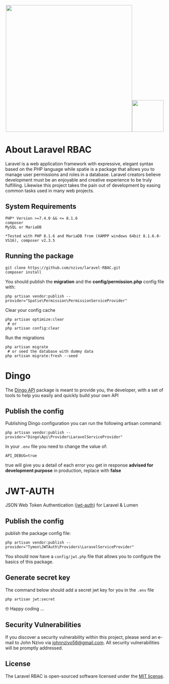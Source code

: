 <p align="center"><a href="https://laravel.com" target="_blank"><img src="https://raw.githubusercontent.com/laravel/art/master/logo-lockup/5%20SVG/2%20CMYK/1%20Full%20Color/laravel-logolockup-cmyk-red.svg" width="400"></a><a href="https://spatie.be/"><img src="https://avatars.githubusercontent.com/u/7535935?s=192" height="100"/></a></p>

# About Laravel RBAC

Laravel is a web application framework with expressive, elegant syntax based on the PHP language while spatie is a package that allows you to manage user permissions and roles in a database. Laravel creators believe development must be an enjoyable and creative experience to be truly fulfilling. Likewise this project takes the pain out of development by easing common tasks used in many web projects.

## System Requirements

```
PHP* Version >=7.4.0 && <= 8.1.6
composer
MySQL or MariaDB

*Tested with PHP 8.1.6 and MariaDB from (XAMPP windows 64bit 8.1.6.0-VS16), composer v2.3.5
```

## Running the package

```
git clone https://github.com/nzivo/laravel-RBAC.git
composer install
```

You should publish the **migration** and the **config/permission.php** config file with:

```
php artisan vendor:publish --provider="Spatie\Permission\PermissionServiceProvider"
```

Clear your config cache

```
php artisan optimize:clear
 # or
php artisan config:clear
```

Run the migrations

```
php artisan migrate
 # or seed the database with dummy data
php artisan migrate:fresh --seed
```

# Dingo

The [Dingo API](https://github.com/dingo/api/wiki/Configuration) package is meant to provide you, the developer, with a set of tools to help you easily and quickly build your own API

## Publish the config

Publishing Dingo configuration you can run the following artisan command:

```
php artisan vendor:publish --provider="Dingo\Api\Provider\LaravelServiceProvider"
```

In your `.env` file you need to change the value of:

```
API_DEBUG=true
```

true will give you a detail of each error you get in response **advised for development purpose** in production, replace with **false**

# JWT-AUTH

JSON Web Token Authentication ([jwt-auth](https://jwt-auth.readthedocs.io/en/docs/)) for Laravel & Lumen

## Publish the config

publish the package config file:

```
php artisan vendor:publish --provider="Tymon\JWTAuth\Providers\LaravelServiceProvider"
```

You should now have a `config/jwt.php` file that allows you to configure the basics of this package.

## Generate secret key

The command below should add a secret jwt key for you in the `.env` file

```
php artisan jwt:secret
```

🤓 Happy coding ...

## Security Vulnerabilities

If you discover a security vulnerability within this project, please send an e-mail to John Nzivo via [johnnzivo56@gmail.com](mailto:johnnzivo56@gmail.com). All security vulnerabilities will be promptly addressed.

## License

The Laravel RBAC is open-sourced software licensed under the [MIT license](https://opensource.org/licenses/MIT).
